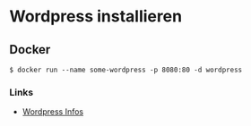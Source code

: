# Wordpress installieren

## Docker
```
$ docker run --name some-wordpress -p 8080:80 -d wordpress
```

### Links
+ [Wordpress Infos](https://hub.docker.com/_/wordpress)

